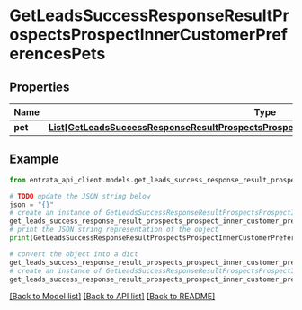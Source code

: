 # GetLeadsSuccessResponseResultProspectsProspectInnerCustomerPreferencesPets


## Properties

Name | Type | Description | Notes
------------ | ------------- | ------------- | -------------
**pet** | [**List[GetLeadsSuccessResponseResultProspectsProspectInnerCustomerPreferencesPetsPetInner]**](GetLeadsSuccessResponseResultProspectsProspectInnerCustomerPreferencesPetsPetInner.md) |  | [optional] 

## Example

```python
from entrata_api_client.models.get_leads_success_response_result_prospects_prospect_inner_customer_preferences_pets import GetLeadsSuccessResponseResultProspectsProspectInnerCustomerPreferencesPets

# TODO update the JSON string below
json = "{}"
# create an instance of GetLeadsSuccessResponseResultProspectsProspectInnerCustomerPreferencesPets from a JSON string
get_leads_success_response_result_prospects_prospect_inner_customer_preferences_pets_instance = GetLeadsSuccessResponseResultProspectsProspectInnerCustomerPreferencesPets.from_json(json)
# print the JSON string representation of the object
print(GetLeadsSuccessResponseResultProspectsProspectInnerCustomerPreferencesPets.to_json())

# convert the object into a dict
get_leads_success_response_result_prospects_prospect_inner_customer_preferences_pets_dict = get_leads_success_response_result_prospects_prospect_inner_customer_preferences_pets_instance.to_dict()
# create an instance of GetLeadsSuccessResponseResultProspectsProspectInnerCustomerPreferencesPets from a dict
get_leads_success_response_result_prospects_prospect_inner_customer_preferences_pets_from_dict = GetLeadsSuccessResponseResultProspectsProspectInnerCustomerPreferencesPets.from_dict(get_leads_success_response_result_prospects_prospect_inner_customer_preferences_pets_dict)
```
[[Back to Model list]](../README.md#documentation-for-models) [[Back to API list]](../README.md#documentation-for-api-endpoints) [[Back to README]](../README.md)


